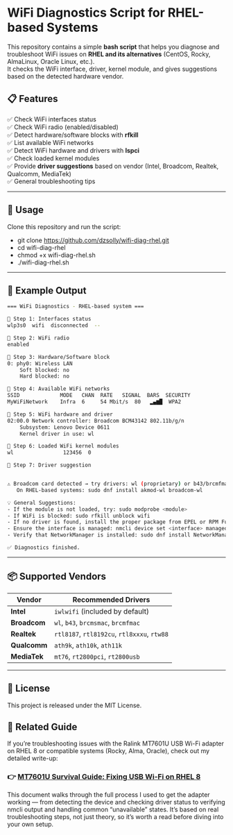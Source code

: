 # WiFi Diagnostics Script for RHEL-based Systems


This repository contains a simple **bash script** that helps you diagnose and troubleshoot WiFi issues on **RHEL and its alternatives** (CentOS, Rocky, AlmaLinux, Oracle Linux, etc.).  
It checks the WiFi interface, driver, kernel module, and gives suggestions based on the detected hardware vendor.

## 📋 Features
✅ Check WiFi interfaces status  
✅ Check WiFi radio (enabled/disabled)  
✅ Detect hardware/software blocks with **rfkill**  
✅ List available WiFi networks  
✅ Detect WiFi hardware and drivers with **lspci**  
✅ Check loaded kernel modules  
✅ Provide **driver suggestions** based on vendor (Intel, Broadcom, Realtek, Qualcomm, MediaTek)  
✅ General troubleshooting tips

------

 ## 🚀 Usage

Clone this repository and run the script:

- git clone https://github.com/dzsolly/wifi-diag-rhel.git
- cd wifi-diag-rhel
- chmod +x wifi-diag-rhel.sh
- ./wifi-diag-rhel.sh

------

## 📸 Example Output

```bash
=== WiFi Diagnostics - RHEL-based system ===

🔹 Step 1: Interfaces status
wlp3s0  wifi  disconnected  --

🔹 Step 2: WiFi radio
enabled

🔹 Step 3: Hardware/Software block
0: phy0: Wireless LAN
    Soft blocked: no
    Hard blocked: no

🔹 Step 4: Available WiFi networks
SSID             MODE   CHAN  RATE   SIGNAL  BARS  SECURITY
MyWiFiNetwork    Infra  6     54 Mbit/s  80   ▂▄▆█  WPA2

🔹 Step 5: WiFi hardware and driver
02:00.0 Network controller: Broadcom BCM43142 802.11b/g/n
    Subsystem: Lenovo Device 0611
    Kernel driver in use: wl

🔹 Step 6: Loaded WiFi kernel modules
wl                123456  0

🔹 Step 7: Driver suggestion


⚠️ Broadcom card detected → try drivers: wl (proprietary) or b43/brcmfmac (open source).
   On RHEL-based systems: sudo dnf install akmod-wl broadcom-wl

💡 General Suggestions:
- If the module is not loaded, try: sudo modprobe <module>
- If WiFi is blocked: sudo rfkill unblock wifi
- If no driver is found, install the proper package from EPEL or RPM Fusion.
- Ensure the interface is managed: nmcli device set <interface> managed yes
- Verify that NetworkManager is installed: sudo dnf install NetworkManager

✅ Diagnostics finished.
```

------

## 📦 Supported Vendors

| Vendor       | Recommended Drivers                         |
| ------------ | ------------------------------------------- |
| **Intel**    | `iwlwifi` (included by default)             |
| **Broadcom** | `wl`, `b43`, `brcmsmac`, `brcmfmac`         |
| **Realtek**  | `rtl8187`, `rtl8192cu`, `rtl8xxxu`, `rtw88` |
| **Qualcomm** | `ath9k`, `ath10k`, `ath11k`                 |
| **MediaTek** | `mt76`, `rt2800pci`, `rt2800usb`            |

------

## 📝 License

This project is released under the MIT License.

## 📘 Related Guide

If you’re troubleshooting issues with the Ralink MT7601U USB Wi-Fi adapter on RHEL 8 or compatible systems (Rocky, Alma, Oracle), check out my detailed write-up:

### 👉 [MT7601U Survival Guide: Fixing USB Wi-Fi on RHEL 8](./MT7601U%20Survival%20Guide%3A%20Fixing%20USB%20Wi-Fi%20on%20RHEL%208.md)


This document walks through the full process I used to get the adapter working — from detecting the device and checking driver status to verifying nmcli output and handling common “unavailable” states.
It’s based on real troubleshooting steps, not just theory, so it’s worth a read before diving into your own setup.

